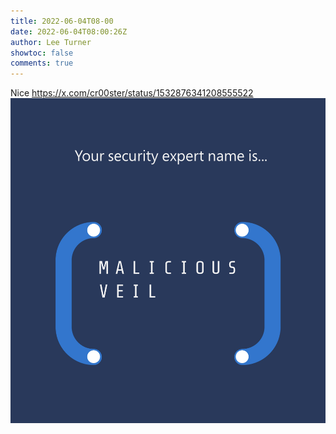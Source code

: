 ```yaml
---
title: 2022-06-04T08-00
date: 2022-06-04T08:00:26Z
author: Lee Turner
showtoc: false
comments: true
---
```


Nice https://x.com/cr00ster/status/1532876341208555522 ![](/img/x//1532995680918286338-FUZLcg9WYAAUtPj.jpg)

